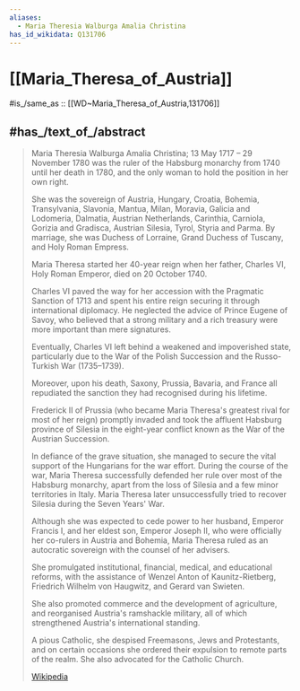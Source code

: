 ```yaml
---
aliases:
  - Maria Theresia Walburga Amalia Christina
has_id_wikidata: Q131706
---
```


# [[Maria_Theresa_of_Austria]] 

#is_/same_as :: [[WD~Maria_Theresa_of_Austria,131706]] 

## #has_/text_of_/abstract 

> Maria Theresia Walburga Amalia Christina; 13 May 1717 – 29 November 1780 
> was the ruler of the Habsburg monarchy from 1740 until her death in 1780, 
> and the only woman to hold the position in her own right. 
> 
> She was the sovereign of Austria, Hungary, Croatia, Bohemia, Transylvania, Slavonia, 
> Mantua, Milan, Moravia, Galicia and Lodomeria, Dalmatia, Austrian Netherlands, 
> Carinthia, Carniola, Gorizia and Gradisca, Austrian Silesia, Tyrol, Styria and Parma. 
> By marriage, she was Duchess of Lorraine, Grand Duchess of Tuscany, and Holy Roman Empress.
>
> Maria Theresa started her 40-year reign when her father, Charles VI, 
> Holy Roman Emperor, died on 20 October 1740. 
> 
> Charles VI paved the way for her accession with the Pragmatic Sanction of 1713 
> and spent his entire reign securing it through international diplomacy. 
> He neglected the advice of Prince Eugene of Savoy, 
> who believed that a strong military and a rich treasury were more important than mere signatures. 
> 
> Eventually, Charles VI left behind a weakened and impoverished state, 
> particularly due to the War of the Polish Succession and the Russo-Turkish War (1735–1739). 
> 
> Moreover, upon his death, Saxony, Prussia, Bavaria, and France 
> all repudiated the sanction they had recognised during his lifetime. 
> 
> Frederick II of Prussia (who became Maria Theresa's greatest rival for most of her reign) 
> promptly invaded and took the affluent Habsburg province of Silesia 
> in the eight-year conflict known as the War of the Austrian Succession. 
> 
> In defiance of the grave situation, 
> she managed to secure the vital support of the Hungarians for the war effort. 
> During the course of the war, Maria Theresa successfully defended her rule 
> over most of the Habsburg monarchy, apart from the loss of Silesia 
> and a few minor territories in Italy. 
> Maria Theresa later unsuccessfully tried to recover Silesia during the Seven Years' War.
>
> Although she was expected to cede power to her husband, Emperor Francis I, 
> and her eldest son, Emperor Joseph II, 
> who were officially her co-rulers in Austria and Bohemia, 
> Maria Theresa ruled as an autocratic sovereign with the counsel of her advisers. 
> 
> She promulgated institutional, financial, medical, and educational reforms, 
> with the assistance of Wenzel Anton of Kaunitz-Rietberg, 
> Friedrich Wilhelm von Haugwitz, and Gerard van Swieten. 
> 
> She also promoted commerce and the development of agriculture, 
> and reorganised Austria's ramshackle military, 
> all of which strengthened Austria's international standing. 
> 
> A pious Catholic, she despised Freemasons, Jews and Protestants, 
> and on certain occasions she ordered their expulsion to remote parts of the realm. 
> She also advocated for the Catholic Church.
>
> [Wikipedia](https://en.wikipedia.org/wiki/Maria%20Theresa) 



